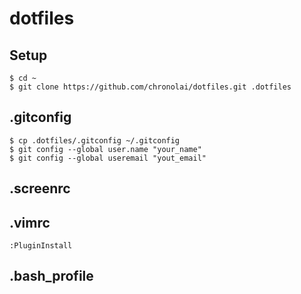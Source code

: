 # dotfiles

## Setup
``` shell
$ cd ~
$ git clone https://github.com/chronolai/dotfiles.git .dotfiles
```

## .gitconfig
``` shell
$ cp .dotfiles/.gitconfig ~/.gitconfig
$ git config --global user.name "your_name"
$ git config --global useremail "yout_email"
```

## .screenrc

## .vimrc
```
:PluginInstall
```

## .bash_profile

